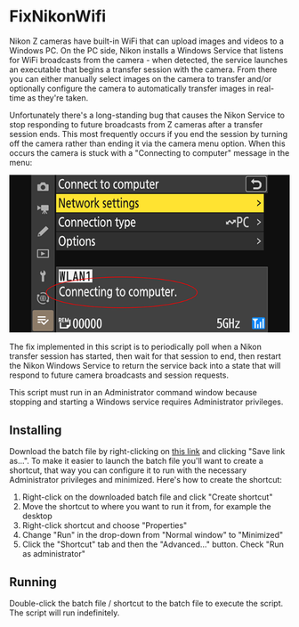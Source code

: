 # FixNikonWifi

Nikon Z cameras have built-in WiFi that can upload images and videos to a Windows PC. On the PC side, Nikon installs a Windows Service that listens for WiFi broadcasts from the camera - when detected, the service launches an executable that begins a transfer session with the camera. From there you can either manually select images on the camera to transfer and/or optionally configure the camera to automatically transfer images in real-time as they're taken.

Unfortunately there's a long-standing bug that causes the Nikon Service to stop responding to future broadcasts from Z cameras after a  transfer session ends. This most frequently occurs if you end the session by turning off the camera rather than ending it via the camera menu option. When this occurs the camera is stuck with a "Connecting to computer" message in the menu:

![Screenshot of Connect to PC waiting for computer to respond](https://raw.githubusercontent.com/horshack-dpreview/FixNikonWifi/main/Screenshot_Nikon_Connect_To_PC_Wait.png)

The fix implemented in this script is to periodically poll when a Nikon transfer session has started, then wait for that session to end, then restart the Nikon Windows Service to return the service back into a state that will respond to future camera broadcasts and session requests.

This script must run in an Administrator command window because stopping and starting a Windows service requires Administrator privileges.

## Installing

Download the batch file by right-clicking on [this link](https://raw.githubusercontent.com/horshack-dpreview/FixNikonWifi/main/FixNikonWifi.cmd) and clicking "Save link as...". To make it easier to launch the batch file you'll want to create a shortcut, that way you can configure it to run with the necessary Administrator privileges and minimized. Here's how to create the shortcut:

1. Right-click on the downloaded batch file and click "Create shortcut"
2. Move the shortcut to where you want to run it from, for example the desktop
3. Right-click shortcut and choose "Properties"
4. Change "Run" in the drop-down from "Normal window" to "Minimized"
5. Click the "Shortcut" tab and then the "Advanced..." button. Check "Run as administrator"

## Running
Double-click the batch file / shortcut to the batch file to execute the script. The script will run indefinitely. 
